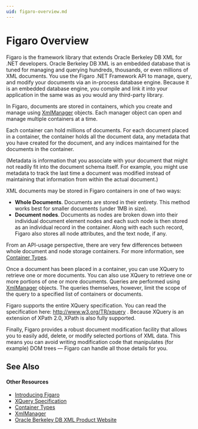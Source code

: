 ```yaml
---
uid: figaro-overview.md
---
```


# Figaro Overview

Figaro is the framework library that extends Oracle Berkeley DB XML for .NET developers. Oracle Berkeley DB XML is an embedded database that is tuned for managing and querying hundreds, thousands, or even millions of XML documents. You use the Figaro .NET Framework API to manage, query, and modify your documents via an in-process database engine. Because it is an embedded database engine, you compile and link it into your application in the same was as you would any third-party library.

In Figaro, documents are stored in containers, which you create and manage using [XmlManager](xref:Figaro.XmlManager) objects. Each manager object can open and manage multiple containers at a time.

Each container can hold millions of documents. For each document placed in a container, the container holds all the document data, any metadata that you have created for the document, and any indices maintained for the documents in the container.

(Metadata is information that you associate with your document that might not readily fit into the document schema itself. For example, you might use metadata to track the last time a document was modified instead of maintaining that information from within the actual document.)


XML documents may be stored in Figaro containers in one of two ways:

* **Whole Documents**. Documents are stored in their entirety. This method works best for smaller documents (under 1MB in size).
* **Document nodes**. Documents as nodes are broken down into their individual document element nodes and each such node is then stored as an individual record in the container. Along with each such record, Figaro also stores all node attributes, and the text node, if any.

From an API-usage perspective, there are very few differences between whole document and node storage containers. For more information, see [Container Types](xref:container-types.md).

Once a document has been placed in a container, you can use XQuery to retrieve one or more documents. You can also use XQuery to retrieve one or more portions of one or more documents. Queries are performed using [XmlManager](xref:Figaro.XmlManager) objects. The queries themselves, however, limit the scope of the query to a specified list of containers or documents.


Figaro supports the entire XQuery specification. You can read the specification here: http://www.w3.org/TR/xquery . Because XQuery is an extension of XPath 2.0, XPath is also fully supported.


Finally, Figaro provides a robust document modification facility that allows you to easily add, delete, or modify selected portions of XML data. This means you can avoid writing modification code that manipulates (for example) DOM trees — Figaro can handle all those details for you.

## See Also

#### Other Resources
* [Introducing Figaro](xref:intro.md)
* [XQuery Specification](http://www.w3.org/TR/xquery/)
* [Container Types](xref:container-types.md)
* [XmlManager](xref:Figaro.XmlManager)
* [Oracle Berkeley DB XML Product Website](http://www.oracle.com/technology/documentation/berkeley-db/xml/index.html) 